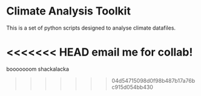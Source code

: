 # Climate Analysis Toolkit

This is a set of python scripts designed to analyse climate datafiles.


<<<<<<< HEAD
email me for collab!
=======
booooooom shackalacka
>>>>>>> 04d54715098d0f98b487b17a76bc915d054bb430
